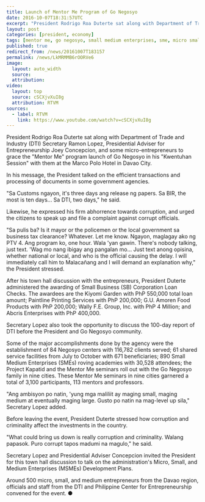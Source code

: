 ```yaml
---
title: Launch of Mentor Me Program of Go Negosyo
date: 2016-10-07T18:31:57UTC
excerpt: "President Rodrigo Roa Duterte sat along with Department of Trade and Industry Secretary Ramon Lopez, Presidential Adviser for Entrepreneurship Joey Concepcion, to grace the 'Mentor Me' program launch of Go Negosyo at the Marco Polo Hotel in Davao City on 7 October 2016."
layout: post
categories: [president, economy]
tags: [mentor me, go negosyo, small medium enterprises, sme, micro small medium enterprises, msme, dti]
published: true
redirect_from: /news/20161007T183157
permalink: /news/LkMRMMB6rOORVe6
image:
  layout: auto_width
  source: 
  attribution: 
video:
  layout: top
  source: cSCXjvXuI8g
  attribution: RTVM
sources:
  - label: RTVM
    link: https://www.youtube.com/watch?v=cSCXjvXuI8g
---
```


President Rodrigo Roa Duterte sat along with Department of Trade and Industry (DTI) Secretary Ramon Lopez, Presidential Adviser for Entrepreneurship Joey Concepcion, and some micro-entrepreneurs to grace the "Mentor Me" program launch of Go Negosyo in his "Kwentuhan Session" with them at the Marco Polo Hotel in Davao City.

In his message, the President talked on the efficient transactions and processing of documents in some government agencies.

"Sa Customs ngayon, it's three days ang release ng papers. Sa BIR, the most is ten days... Sa DTI, two days," he said.

Likewise, he expressed his firm abhorrence towards corruption, and urged the citizens to speak up and file a complaint against corrupt officials.

"Sa pulis ba? Is it mayor or the policemen or the local government sa business tax clearance? Whatever. Let me know. Ngayon, maglagay ako ng PTV 4. Ang program ko, one hour. Wala 'yan gawin. There's nobody talking, just text. 'Wag mo nang ibigay ang pangalan mo... Just text anong opisina, whether national or local, and who is the official causing the delay. I will immediately call him to Malacañang and I will demand an explanation why," the President stressed.

After his town hall discussion with the entrepreneurs, President Duterte administered the awarding of Small Business (SB) Corporation Loan Checks. The awardees are the Kiyomi Garden with PhP 550,000 total loan amount; Paintline Printing Services with PhP 200,000; G.U. Amoren Food Products with PhP 200,000; Wally F.E. Group, Inc. with PhP 4 Million; and Abcris Enterprises with PhP 400,000.

Secretary Lopez also took the opportunity to discuss the 100-day report of DTI before the President and Go Negosyo community.

Some of the major accomplishments done by the agency were the establishment of 84 Negosyo centers with 116,782 clients served; 61 shared service facilities from July to October with 671 beneficiaries; 890 Small Medium Enterprises (SMEs) roving academies with 30,528 attendees; the Project Kapatid and the Mentor Me seminars roll out with the Go Negosyo family in nine cities. These Mentor Me seminars in nine cities garnered a total of 3,100 participants, 113 mentors and professors.

"Ang ambisyon po natin, 'yung mga maliliit ay maging small, maging medium at eventually maging large. Gusto po natin na mag-level up sila," Secretary Lopez added.

Before leaving the event, President Duterte stressed how corruption and criminality affect the investments in the country.

"What could bring us down is really corruption and criminality. Walang papasok. Puro corrupt tapos madumi na magulo," he said.

Secretary Lopez and Presidential Adviser Concepcion invited the President for this town hall discussion to talk on the administration's Micro, Small, and Medium Enterprises (MSMEs) Development Plans.

Around 500 micro, small, and medium entrepreneurs from the Davao region, officials and staff from the DTI and Philippine Center for Entrepreneurship convened for the event.
&#x25cf;


